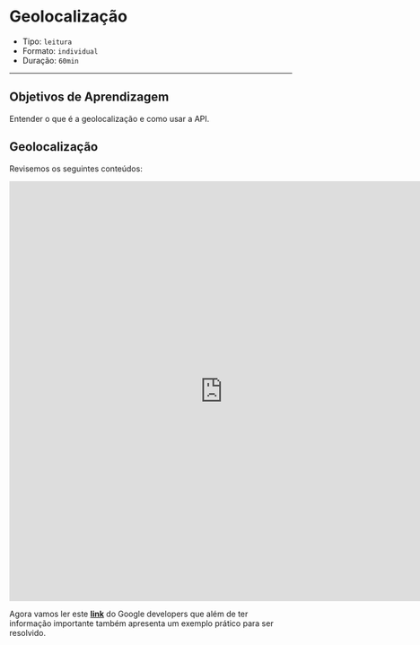# Geolocalização

- Tipo: `leitura`
- Formato: `individual`
- Duração: `60min`

***

## Objetivos de Aprendizagem

Entender o que é a geolocalização e como usar a API.

## Geolocalização

Revisemos os seguintes conteúdos:

<iframe
  src="https://docs.google.com/presentation/d/e/2PACX-1vQbFDCCktoR42Inmp5jjBt-OkwBMPS-CxOI4k4FgHvQKEOkLvht3qTZc5bYz4X8Vjt--a3NepBgu2A-/embed?start=false&loop=false&delayms=5000"
  frameborder="0"
  width="760"
  height="749"
  allowfullscreen="true"
  mozallowfullscreen="true"
  webkitallowfullscreen="true"></iframe>

Agora vamos ler este
**[link](https://developers.google.com/web/fundamentals/native-hardware/user-location/?hl=pt-br)**
do Google developers que além de ter informação importante também apresenta um
exemplo prático para ser resolvido.
